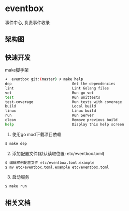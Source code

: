 # eventbox

事件中心, 负责事件收录


## 架构图


## 快速开发
make脚手架
```sh
➜  eventbox git:(master) ✗ make help
dep                            Get the dependencies
lint                           Lint Golang files
vet                            Run go vet
test                           Run unittests
test-coverage                  Run tests with coverage
build                          Local build
linux                          Linux build
run                            Run Server
clean                          Remove previous build
help                           Display this help screen
```

1. 使用go mod下载项目依赖
```sh
$ make dep
```

2. 添加配置文件(默认读取位置: etc/eventbox.toml)
```sh
$ 编辑样例配置文件 etc/eventbox.toml.example
$ mv etc/eventbox.toml.example etc/eventbox.toml
```

3. 启动服务
```sh
$ make run
```

## 相关文档